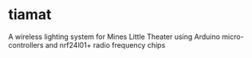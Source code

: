 # tiamat
A wireless lighting system for Mines Little Theater using Arduino micro-controllers and nrf24l01+ radio frequency chips
